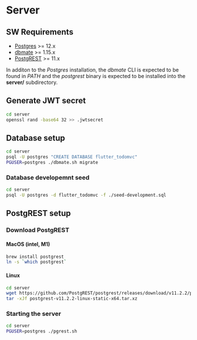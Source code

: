 # Server

## SW Requirements

* [Postgres](https://www.postgresql.org/) >= 12.x
* [dbmate](https://github.com/amacneil/dbmate/releases) >= 1.15.x
* [PostgREST](https://github.com/PostgREST/postgrest/releases) >= 11.x

In additon to the *Postgres* installation, the *dbmate* CLI is expected to be
found in *PATH* and the *postgrest* binary is expected to be installed into
the __server/__ subdirectory.

## Generate JWT secret

```bash
cd server
openssl rand -base64 32 >> .jwtsecret
```

## Database setup

```bash
cd server
psql -U postgres "CREATE DATABASE flutter_todomvc"
PGUSER=postgres ./dbmate.sh migrate
```

### Database developemnt seed

```bash
cd server
psql -U postgres -d flutter_todomvc -f ./seed-development.sql
```

## PostgREST setup

### Download PostgREST

#### MacOS (intel, M1)

```bash
brew install postgrest
ln -s `which postgrest`
```

#### Linux

```bash
cd server
wget https://github.com/PostgREST/postgrest/releases/download/v11.2.2/postgrest-v11.2.2-linux-static-x64.tar.xz
tar -xJf postgrest-v11.2.2-linux-static-x64.tar.xz
```

### Starting the server

```bash
cd server
PGUSER=postgres ./pgrest.sh
```
